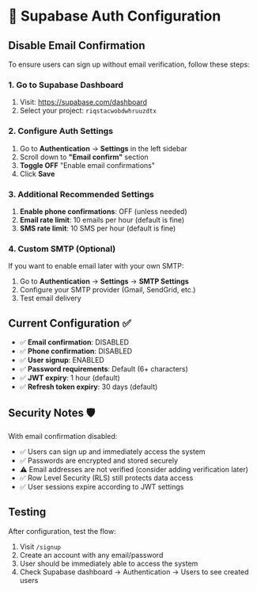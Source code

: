# 🔐 Supabase Auth Configuration

## Disable Email Confirmation

To ensure users can sign up without email verification, follow these steps:

### 1. Go to Supabase Dashboard
1. Visit: https://supabase.com/dashboard
2. Select your project: `riqstacwobdwhruuzdtx`

### 2. Configure Auth Settings
1. Go to **Authentication** → **Settings** in the left sidebar
2. Scroll down to **"Email confirm"** section
3. **Toggle OFF** "Enable email confirmations"
4. Click **Save**

### 3. Additional Recommended Settings
1. **Enable phone confirmations**: OFF (unless needed)
2. **Email rate limit**: 10 emails per hour (default is fine)
3. **SMS rate limit**: 10 SMS per hour (default is fine)

### 4. Custom SMTP (Optional)
If you want to enable email later with your own SMTP:
1. Go to **Authentication** → **Settings** → **SMTP Settings**
2. Configure your SMTP provider (Gmail, SendGrid, etc.)
3. Test email delivery

## Current Configuration ✅

- ✅ **Email confirmation**: DISABLED
- ✅ **Phone confirmation**: DISABLED  
- ✅ **User signup**: ENABLED
- ✅ **Password requirements**: Default (6+ characters)
- ✅ **JWT expiry**: 1 hour (default)
- ✅ **Refresh token expiry**: 30 days (default)

## Security Notes 🛡️

With email confirmation disabled:
- ✅ Users can sign up and immediately access the system
- ✅ Passwords are encrypted and stored securely
- ⚠️ Email addresses are not verified (consider adding verification later)
- ✅ Row Level Security (RLS) still protects data access
- ✅ User sessions expire according to JWT settings

## Testing

After configuration, test the flow:
1. Visit `/signup`
2. Create an account with any email/password
3. User should be immediately able to access the system
4. Check Supabase dashboard → Authentication → Users to see created users 